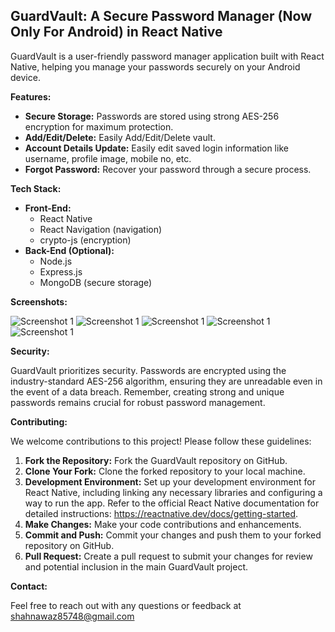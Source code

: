 ## GuardVault: A Secure Password Manager (Now Only For Android) in React Native

GuardVault is a user-friendly password manager application built with React Native, helping you manage your passwords securely on your Android device.

**Features:**

* **Secure Storage:** Passwords are stored using strong AES-256 encryption for maximum protection.
* **Add/Edit/Delete:** Easily Add/Edit/Delete vault.
* **Account Details Update:** Easily edit saved login information like username, profile image, mobile no, etc.
* **Forgot Password:** Recover your password through a secure process.

**Tech Stack:**

* **Front-End:**
    * React Native
    * React Navigation (navigation)
    * crypto-js (encryption)
* **Back-End (Optional):**
    * Node.js
    * Express.js
    * MongoDB (secure storage)

**Screenshots:**

![Screenshot 1](src/assets/home.png)
![Screenshot 1](src/assets/add_vault.png)
![Screenshot 1](src/assets/profile.png)
![Screenshot 1](src/assets/signin.png)
![Screenshot 1](src/assets/signup.png)

**Security:**

GuardVault prioritizes security. Passwords are encrypted using the industry-standard AES-256 algorithm, ensuring they are unreadable even in the event of a data breach. Remember, creating strong and unique passwords remains crucial for robust password management.

**Contributing:**

We welcome contributions to this project! Please follow these guidelines:

1. **Fork the Repository:** Fork the GuardVault repository on GitHub.
2. **Clone Your Fork:** Clone the forked repository to your local machine.
3. **Development Environment:** Set up your development environment for React Native, including linking any necessary libraries and configuring a way to run the app. Refer to the official React Native documentation for detailed instructions: https://reactnative.dev/docs/getting-started.
4. **Make Changes:** Make your code contributions and enhancements.
5. **Commit and Push:** Commit your changes and push them to your forked repository on GitHub.
6. **Pull Request:** Create a pull request to submit your changes for review and potential inclusion in the main GuardVault project.

**Contact:**

Feel free to reach out with any questions or feedback at shahnawaz85748@gmail.com
